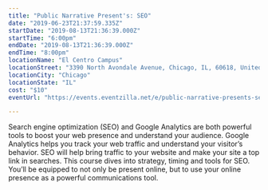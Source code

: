 ```yaml
---
title: "Public Narrative Present's: SEO"
date: "2019-06-23T21:37:59.335Z"
startDate: "2019-08-13T21:36:39.000Z"
startTime: "6:00pm"
endDate: "2019-08-13T21:36:39.000Z"
endTime: "8:00pm"
locationName: "El Centro Campus"
locationStreet: "3390 North Avondale Avenue, Chicago, IL, 60618, United States"
locationCity: "Chicago"
locationState: "IL"
cost: "$10"
eventUrl: "https://events.eventzilla.net/e/public-narrative-presents-seo-2138742679"

---
```


Search engine optimization (SEO) and Google Analytics are both powerful tools to boost your web presence and understand your audience. Google Analytics helps you track your web traffic and understand your visitor’s behavior. SEO will help bring traffic to your website and make your site a top link in searches. This course dives into strategy, timing and tools for SEO. You’ll be equipped to not only be present online, but to use your online presence as a powerful communications tool.

